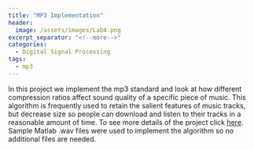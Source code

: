 ```yaml
---
title: "MP3 Implementation"
header:
  image: /assets/images/Lab4.png
excerpt_separator: "<!--more-->"
categories:
  - Digital Signal Processing
tags:
  - mp3
---
```


In this project we implement the mp3 standard and look at how different compression ratios affect sound quality of a specific piece of music. This algorithm is frequently used to retain the salient features of music tracks, but decrease size so people can download and listen to their tracks in a reasonable amount of time. To see more details of the project click <a href="http://boulderpogoraids.tk/Tao_Jesse_Lab4">here</a>. Sample Matlab .wav files were used to implement the algorithm so no additional files are needed. 
